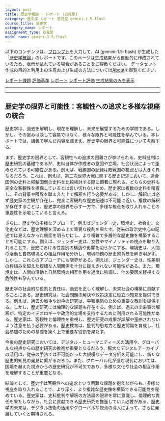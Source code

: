```yaml
---
layout: post
title: 歴史学概論 - レポート (意見型)
category: 歴史学 レポート 意見型 gemini-1.5-flash
course_title: 歴史学
category_name: レポート
assignment_type: 意見型
model_name: gemini-1.5-flash
---
```


以下のコンテンツは、[プロンプト](https://github.com/takedatoshiyuki/synthetic_assignments/tree/main/generated/歴史学/gemini-1.5-flash/prompt_レポート-意見型.md)を入力して、AI (gemini-1.5-flash) が生成した「[歴史学概論](/contents/歴史学/)」のレポートです。このページは生成結果から自動的に作成されているため、表示が乱れている場合があることをご容赦ください。
データセット作成の目的と利用上の注意および生成の方法については[About](/About)を御覧ください。

[レポート課題](../レポート課題-意見型)
[評価基準](../評価基準-意見型)
[レポート](../レポート-意見型)
[レポート評価](../レポート評価-意見型)
[生成結果のみを表示](https://github.com/takedatoshiyuki/synthetic_assignments/tree/main/generated/歴史学/gemini-1.5-flash/レポート-意見型.md)
  

***
***
  
## 歴史学の限界と可能性：客観性への追求と多様な視座の統合

歴史学は、過去を解明し、現在を理解し、未来を展望するための学問である。しかし、その営みは決して容易ではなく、様々な限界と可能性を孕んでいる。本レポートでは、講義で学んだ内容を踏まえ、歴史学の限界と可能性について考察する。

まず、歴史学の限界として、客観性への追求の困難さが挙げられる。史料批判は歴史研究の基礎であるが、史料自体が作成者の意図や立場、社会状況によって歪められている可能性がある。例えば、戦勝国の記録は敗戦国の視点とは大きく異なるだろう。これは、例えば、第二次世界大戦に関する歴史記述において、連合国側の史料と枢軸国側の史料を比較検討する際に顕著に現れる。どちらの史料も完全な客観性を担保しているとは言い切れないため、歴史家は複数の史料を精査し、その背景や限界を踏まえた上で解釈を行う必要がある。しかし、解釈には必ず歴史家の主観が介在し、完全に客観的な歴史記述は不可能に近い。複数の解釈が存在することは、歴史学の限界を示す一方で、多様な視点を取り入れることの重要性を示唆していると言える。

さらに、歴史学の多様なアプローチ、例えばジェンダー史、環境史、社会史、文化史などは、歴史理解を深める上で重要な役割を果たす。従来の政治史中心の記述では見えなかった側面を明らかにし、より複雑で多層的な歴史像を構築することを可能にする。例えば、ジェンダー史は、女性やマイノリティの視点を取り入れることで、歴史における性差別の構造や影響を明らかにする。環境史は、人間の活動と自然環境との相互作用を分析し、環境問題の歴史的背景を解き明かす。しかし、これらのアプローチにも限界がある。例えば、ジェンダー史は、性差別の枠組みを超えた複雑な人間関係を十分に捉えきれない可能性がある。また、環境史は、人間の活動と自然環境の相互作用を過度に強調し、他の要因を軽視する危険性も孕んでいる。

歴史学の社会的な役割と責任は、過去を正しく理解し、未来社会の構築に貢献することにある。歴史研究は、社会問題の解決や政策決定に役立つ知見を提供できる。例えば、過去の戦争や紛争の研究は、平和構築のための重要な教訓を提供する。しかし、歴史研究には倫理的な課題も存在する。例えば、過去の出来事の解釈が、特定のイデオロギーや政治的立場を支持するために利用される可能性がある。歴史家は、客観性と倫理性を重視し、歴史研究の成果が誤解や歪曲されないよう注意を払う必要がある。歴史教育は、批判的思考力と歴史認識を育成し、社会参加のための基礎を築く上で重要な役割を果たす。

今後の歴史研究においては、デジタル・ヒューマニティーズの活用や、グローバルな視点からの歴史研究の推進が重要となるだろう。膨大なデジタルアーカイブの活用は、従来の手法では不可能だった大規模なデータ分析を可能にし、新たな歴史的知見の発見に繋がるだろう。また、グローバル化が進む現代においては、国境を越えた視点からの歴史研究が不可欠であり、多様な文化や社会の相互作用を理解することが重要となる。

結論として、歴史学は客観性への追求という困難な課題を抱えながらも、多様な視座を取り入れることで、より深く、より複雑な歴史像を構築できる可能性を秘めている。歴史家は、史料批判や解釈の方法論の限界を常に意識し、倫理的な責任を果たしながら、社会に貢献できる歴史研究を推進していく必要がある。歴史学の未来は、デジタル技術の活用やグローバルな視点の導入によって、さらに発展していくと期待される。
